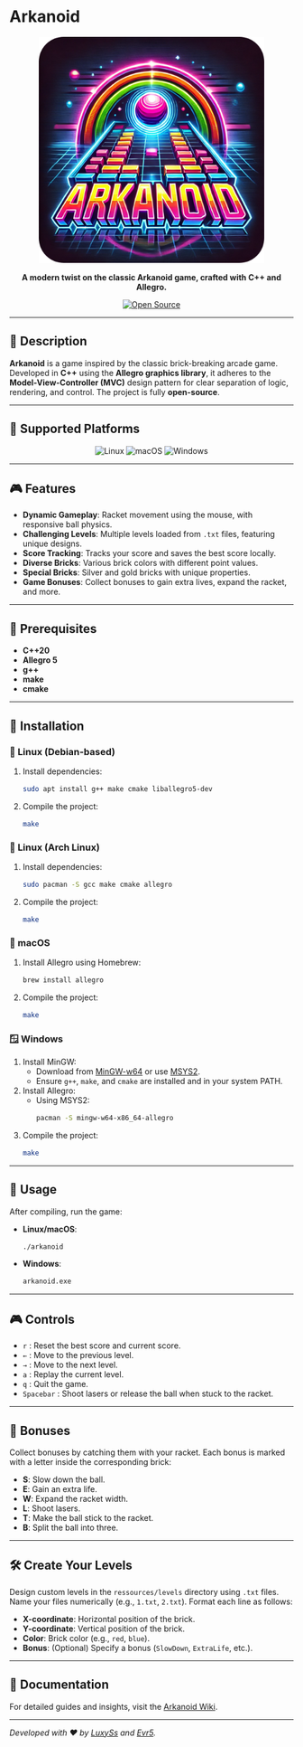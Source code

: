 # Arkanoid

<div align="center">

<img src="other/arkanoid.png" alt="Logo Arkanoid" width="400">

**A modern twist on the classic Arkanoid game, crafted with C++ and Allegro.**

[![Open Source](https://img.shields.io/badge/Open%20Source-%E2%9C%94-blue?style=for-the-badge)](https://github.com/Evr5/arkanoid)

</div>

---

## 📜 Description

**Arkanoid** is a game inspired by the classic brick-breaking arcade game. Developed in **C++** using the **Allegro graphics library**, it adheres to the **Model-View-Controller (MVC)** design pattern for clear separation of logic, rendering, and control. The project is fully **open-source**.

---

## 🌟 Supported Platforms

<div align="center">
  <img src="https://img.shields.io/badge/Linux-FCC624?style=for-the-badge&logo=linux&logoColor=black" alt="Linux" />
  <img src="https://img.shields.io/badge/macOS-000000?style=for-the-badge&logo=apple&logoColor=white" alt="macOS" />
  <img src="https://img.shields.io/badge/Windows-0078D6?style=for-the-badge&logo=windows&logoColor=white" alt="Windows" />
</div>

---

## 🎮 Features

- **Dynamic Gameplay**: Racket movement using the mouse, with responsive ball physics.
- **Challenging Levels**: Multiple levels loaded from `.txt` files, featuring unique designs.
- **Score Tracking**: Tracks your score and saves the best score locally.
- **Diverse Bricks**: Various brick colors with different point values.
- **Special Bricks**: Silver and gold bricks with unique properties.
- **Game Bonuses**: Collect bonuses to gain extra lives, expand the racket, and more.

---

## 🔧 Prerequisites

- **C++20**
- **Allegro 5**
- **g++**
- **make**
- **cmake**

---

## 🚀 Installation

### 🐧 Linux (Debian-based)

1. Install dependencies:
    ```sh
    sudo apt install g++ make cmake liballegro5-dev
    ```
2. Compile the project:
    ```sh
    make
    ```

### 🐧 Linux (Arch Linux)

1. Install dependencies:
    ```sh
    sudo pacman -S gcc make cmake allegro
    ```
2. Compile the project:
    ```sh
    make
    ```

### 🍎 macOS

1. Install Allegro using Homebrew:
    ```sh
    brew install allegro
    ```
2. Compile the project:
    ```sh
    make
    ```

### 🪟 Windows

1. Install MinGW:
    - Download from [MinGW-w64](https://www.mingw-w64.org/) or use [MSYS2](https://www.msys2.org/).
    - Ensure `g++`, `make`, and `cmake` are installed and in your system PATH.
2. Install Allegro:
    - Using MSYS2:
      ```sh
      pacman -S mingw-w64-x86_64-allegro
      ```
3. Compile the project:
    ```sh
    make
    ```

---

## 🎲 Usage

After compiling, run the game:

- **Linux/macOS**:
  ```sh
  ./arkanoid
  ```
- **Windows**:
  ```cmd
  arkanoid.exe
  ```

---

## 🎮 Controls

- `r` : Reset the best score and current score.
- `←` : Move to the previous level.
- `→` : Move to the next level.
- `a` : Replay the current level.
- `q` : Quit the game.
- `Spacebar` : Shoot lasers or release the ball when stuck to the racket.

---

## 🎁 Bonuses

Collect bonuses by catching them with your racket. Each bonus is marked with a letter inside the corresponding brick:

- **S**: Slow down the ball.
- **E**: Gain an extra life.
- **W**: Expand the racket width.
- **L**: Shoot lasers.
- **T**: Make the ball stick to the racket.
- **B**: Split the ball into three.

---

## 🛠️ Create Your Levels

Design custom levels in the `ressources/levels` directory using `.txt` files. Name your files numerically (e.g., `1.txt`, `2.txt`). Format each line as follows:

- **X-coordinate**: Horizontal position of the brick.
- **Y-coordinate**: Vertical position of the brick.
- **Color**: Brick color (e.g., `red`, `blue`).
- **Bonus**: (Optional) Specify a bonus (`SlowDown`, `ExtraLife`, etc.).

---

## 📖 Documentation

For detailed guides and insights, visit the [Arkanoid Wiki](https://github.com/Evr5/arkanoid/wiki).

---

_Developed with ❤️ by [LuxySs](https://github.com/LuxySs) and [Evr5](https://github.com/Evr5)._  

</div>

